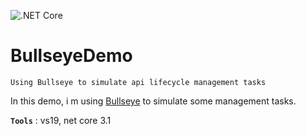![.NET Core](https://github.com/aimenux/BullseyeDemo/workflows/.NET%20Core/badge.svg)
# BullseyeDemo
```
Using Bullseye to simulate api lifecycle management tasks
```

In this demo, i m using [Bullseye](https://github.com/adamralph/bullseye/) to simulate some management tasks.

**`Tools`** : vs19, net core 3.1